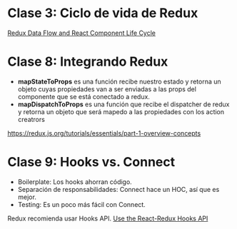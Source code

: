 # Clase 3: Ciclo de vida de Redux
[Redux Data Flow and React Component Life Cycle](https://dev.to/oahehc/redux-data-flow-and-react-component-life-cycle-11n)

# Clase 8: Integrando Redux

- **mapStateToProps** es una función recibe nuestro estado y retorna un objeto cuyas propiedades van a ser enviadas a las props del componente que se está conectado a redux.
- **mapDispatchToProps** es una función que recibe el dispatcher de redux y retorna un objeto que será mapedo a las propiedades con los action creatrors

https://redux.js.org/tutorials/essentials/part-1-overview-concepts

# Clase 9: Hooks vs. Connect

- Boilerplate: Los hooks ahorran código.
- Separación de responsabilidades: Connect hace un HOC, así que es mejor.
- Testing: Es un poco más fácil con Connect.

Redux recomienda usar Hooks API.
[Use the React-Redux Hooks API](https://redux.js.org/style-guide/#use-the-react-redux-hooks-api)

